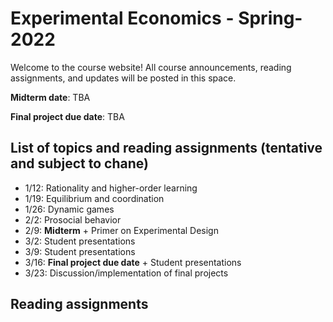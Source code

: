 # Experimental Economics - Spring-2022
 
Welcome to the course website! All course announcements, reading assignments, and updates will be posted in this space. 

**Midterm date**: TBA

**Final project due date**: TBA 

## List of topics and reading assignments (tentative and subject to chane)  

* 1/12: Rationality and higher-order learning 
* 1/19: Equilibrium and coordination
* 1/26: Dynamic games
* 2/2: Prosocial behavior 
* 2/9: **Midterm**  + Primer on Experimental Design  
* 3/2: Student presentations
* 3/9: Student presentations
* 3/16: **Final project due date** + Student presentations
* 3/23: Discussion/implementation of final projects 

## Reading assignments 


